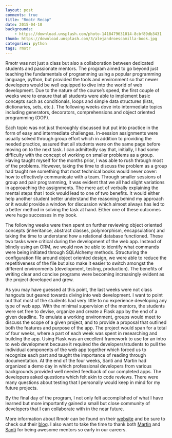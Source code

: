 ```yaml
---
layout: post
comments: true
title: "Rmotr Recap"
date: 2015-04-10
backgrounds:
    - https://download.unsplash.com/photo-1418479631014-8cbf89db3431
thumb: https://download.unsplash.com/3/alejandroescamilla-book.jpg
categories: python
tags: rmotr
---
```


Rmotr was not just a class but also a collaboration between dedicated students and passionate mentors. The
program aimed to go beyond just teaching the fundamentals of programming using a popular programming
language, python, but provided the tools and environment so that newer developers would be well equipped to
dive into the world of web development. Due to the nature of the course’s speed, the first couple of weeks
were to ensure that all students were able to implement basic concepts such as conditionals, loops and simple
data structures (lists, dictionaries, sets, etc.). The following weeks dove into intermediate topics
including generators, decorators, comprehensions and object oriented programming (OOP).

Each topic was not just thoroughly discussed but put into practice in the form of easy and intermediate challenges.
In-session assignments were usually solved through group effort which in addition to providing the needed practice,
assured that all students were on the same page before moving on to the next task. I can admittedly say
that, initially, I had some difficulty with the concept of working on smaller problems as a group. Having
taught myself for the months prior, I was able to rush through most of the problems. However, taking the time
to discuss the problem as a group had taught me something that most technical books would never cover: how
to effectively communicate with a team. Through smaller sessions of group and pair programming, it was
evident that we all had slight variations in approaching the assignments. The mere act of verbally explaining the
mental steps that I took would lead to one of two benefits. It would either help another student better understand the
reasoning behind my approach or it would provide a window for discussion which almost always has led to a
better method in solving the task at hand. Either one of these outcomes were huge successes in my book.

The following weeks were then spent on further reviewing object oriented concepts (inheritance, abstract
classes, polymorphism, encapsulation) and taking the time to understand how a relational database
functioned. These two tasks were critical during the development of the web app. Instead of blindly using
an ORM, we would now be able to identify what commands were being initiated through SQLAlchemy methods.
Structuring the configuration file around object oriented design, we were able to reduce the repetitiveness
of the file but also make it easier to switch amongst the different environments (development, testing,
production). The benefits of writing clear and concise programs were becoming increasingly evident as the
project developed and grew.

As you may have guessed at this point, the last weeks were not class hangouts but geared towards diving
into web development. I want to point out that most of the students had very little to no experience
developing any type of web app. With the minimal supervision of the mentors, the students were set free to
devise, organize and create a Flask app by the end of a given deadline. To emulate a working environment,
groups would meet to discuss the scope of a given project, and to provide a proposal that outlined both the
features and purpose of the app. The project would span for a total of four weeks, where a part of each
week was spent in researching and building the app. Using Flask was an excellent framework to use for an
intro to web development because it required the developers/students to pull the individual components of the
web app together which forced us to recognize each part and taught the importance of reading through
documentation. At the end of the four weeks, Santi and Martin had organized a demo day in which professional
developers from various backgrounds provided well needed feedback of our completed apps. The developers
asked questions which felt akin to code reviews. There were many questions about testing that I personally
would keep in mind for my future projects.

By the final day of the program, I not only felt accomplished of what I have learned but more importantly
gained a small but close community of developers that I can collaborate with in the near future.

More information about Rmotr can be found on their [website](http://rmotr.com/) and be sure to check out
their [blog](http://blog.rmotr.com/). I also want to take the time to thank both [Martin](https://github.com/martinzugnoni)
and [Santi](https://github.com/santiagobasulto) for being awesome mentors so early in our careers.